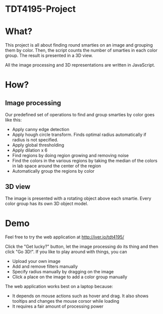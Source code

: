 TDT4195-Project
===============

# What?
This project is all about finding round smarties on an image and grouping them by color. Then, the script counts the number of smarties in each color group. The result is presented in a 3D view.

All the image processing and 3D representations are written in JavaScript.

# How?

## Image processing
Our predefined set of operations to find and group smarties by color goes like this:

* Apply canny edge detection
* Apply hough circle transform. Finds optimal radius automatically if radius is not specified.
* Apply global thresholding
* Apply dilation x 6
* Find regions by doing region growing and removing noise
* Find the colors in the various regions by taking the median of the colors in lab space around the center of the region
* Automatically group the regions by color

## 3D view
The image is presented with a rotating object above each smartie. Every color group has its own 3D object model.

# Demo
Feel free to try the web application at http://iver.io/tdt4195/

Click the "Get lucky?" button, let the image processing do its thing and then click "Go 3D!". If you like to play around with things, you can
* Upload your own image
* Add and remove filters manually
* Specify radius manually by dragging on the image
* Click a place on the image to add a color group manually

The web application works best on a laptop because:

* It depends on mouse actions such as hover and drag. It also shows tooltips and changes the mouse corsor while loading
* It requires a fair amount of processing power
